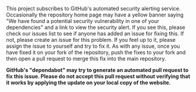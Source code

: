 This project subscribes to GitHub's automated security alerting service. Occasionally the repository home page may have a yellow banner saying "We have found a potential security vulnerability in one of your dependencies" and a link to view the security alert. If you see this, please check our issues list to see if anyone has added an issue for fixing this. If not, please create an issue for this problem. If you feel up to it, please assign the issue to yourself and try to fix it. As with any issue, once you have fixed it on your fork of the repository, push the fixes to your fork and then open a pull request to merge this fix into the main repository.

__GitHub's "dependabot" may try to generate an automated pull request to fix this issue. Please do not accept this pull request without verifying that it works by applying the update on your local copy of the website.__

